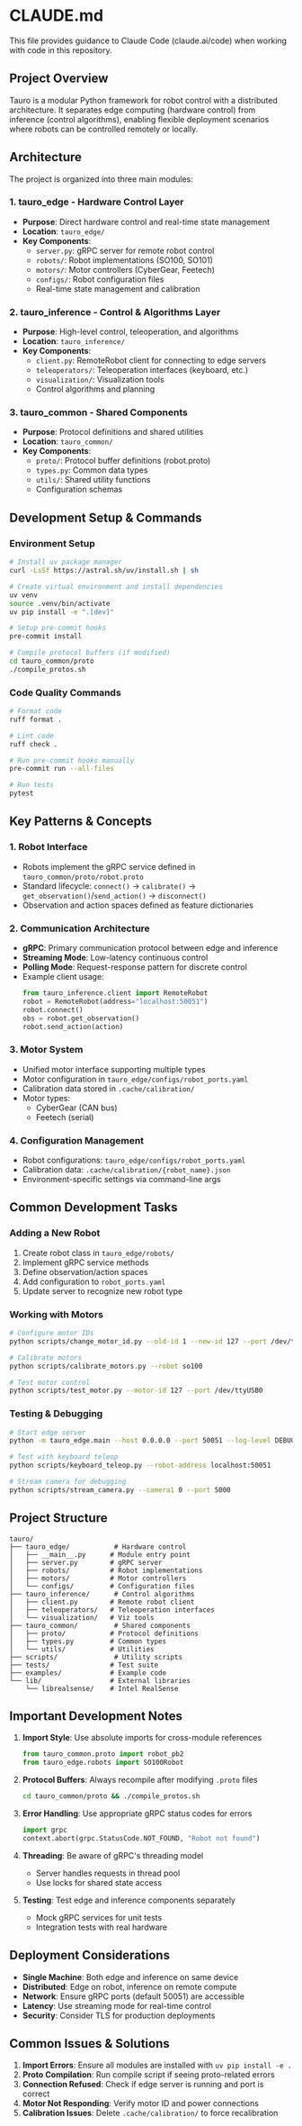 # CLAUDE.md

This file provides guidance to Claude Code (claude.ai/code) when working with code in this repository.

## Project Overview

Tauro is a modular Python framework for robot control with a distributed architecture. It separates edge computing (hardware control) from inference (control algorithms), enabling flexible deployment scenarios where robots can be controlled remotely or locally.

## Architecture

The project is organized into three main modules:

### 1. tauro_edge - Hardware Control Layer
- **Purpose**: Direct hardware control and real-time state management
- **Location**: `tauro_edge/`
- **Key Components**:
  - `server.py`: gRPC server for remote robot control
  - `robots/`: Robot implementations (SO100, SO101)
  - `motors/`: Motor controllers (CyberGear, Feetech)
  - `configs/`: Robot configuration files
  - Real-time state management and calibration

### 2. tauro_inference - Control & Algorithms Layer
- **Purpose**: High-level control, teleoperation, and algorithms
- **Location**: `tauro_inference/`
- **Key Components**:
  - `client.py`: RemoteRobot client for connecting to edge servers
  - `teleoperators/`: Teleoperation interfaces (keyboard, etc.)
  - `visualization/`: Visualization tools
  - Control algorithms and planning

### 3. tauro_common - Shared Components
- **Purpose**: Protocol definitions and shared utilities
- **Location**: `tauro_common/`
- **Key Components**:
  - `proto/`: Protocol buffer definitions (robot.proto)
  - `types.py`: Common data types
  - `utils/`: Shared utility functions
  - Configuration schemas

## Development Setup & Commands

### Environment Setup
```bash
# Install uv package manager
curl -LsSf https://astral.sh/uv/install.sh | sh

# Create virtual environment and install dependencies
uv venv
source .venv/bin/activate
uv pip install -e ".[dev]"

# Setup pre-commit hooks
pre-commit install

# Compile protocol buffers (if modified)
cd tauro_common/proto
./compile_protos.sh
```

### Code Quality Commands
```bash
# Format code
ruff format .

# Lint code
ruff check .

# Run pre-commit hooks manually
pre-commit run --all-files

# Run tests
pytest
```

## Key Patterns & Concepts

### 1. Robot Interface
- Robots implement the gRPC service defined in `tauro_common/proto/robot.proto`
- Standard lifecycle: `connect()` → `calibrate()` → `get_observation()`/`send_action()` → `disconnect()`
- Observation and action spaces defined as feature dictionaries

### 2. Communication Architecture
- **gRPC**: Primary communication protocol between edge and inference
- **Streaming Mode**: Low-latency continuous control
- **Polling Mode**: Request-response pattern for discrete control
- Example client usage:
  ```python
  from tauro_inference.client import RemoteRobot
  robot = RemoteRobot(address="localhost:50051")
  robot.connect()
  obs = robot.get_observation()
  robot.send_action(action)
  ```

### 3. Motor System
- Unified motor interface supporting multiple types
- Motor configuration in `tauro_edge/configs/robot_ports.yaml`
- Calibration data stored in `.cache/calibration/`
- Motor types:
  - CyberGear (CAN bus)
  - Feetech (serial)

### 4. Configuration Management
- Robot configurations: `tauro_edge/configs/robot_ports.yaml`
- Calibration data: `.cache/calibration/{robot_name}.json`
- Environment-specific settings via command-line args

## Common Development Tasks

### Adding a New Robot
1. Create robot class in `tauro_edge/robots/`
2. Implement gRPC service methods
3. Define observation/action spaces
4. Add configuration to `robot_ports.yaml`
5. Update server to recognize new robot type

### Working with Motors
```bash
# Configure motor IDs
python scripts/change_motor_id.py --old-id 1 --new-id 127 --port /dev/ttyUSB0

# Calibrate motors
python scripts/calibrate_motors.py --robot so100

# Test motor control
python scripts/test_motor.py --motor-id 127 --port /dev/ttyUSB0
```

### Testing & Debugging
```bash
# Start edge server
python -m tauro_edge.main --host 0.0.0.0 --port 50051 --log-level DEBUG

# Test with keyboard teleop
python scripts/keyboard_teleop.py --robot-address localhost:50051

# Stream camera for debugging
python scripts/stream_camera.py --camera1 0 --port 5000
```

## Project Structure
```
tauro/
├── tauro_edge/           # Hardware control
│   ├── __main__.py      # Module entry point
│   ├── server.py        # gRPC server
│   ├── robots/          # Robot implementations
│   ├── motors/          # Motor controllers
│   └── configs/         # Configuration files
├── tauro_inference/      # Control algorithms
│   ├── client.py        # Remote robot client
│   ├── teleoperators/   # Teleoperation interfaces
│   └── visualization/   # Viz tools
├── tauro_common/         # Shared components
│   ├── proto/           # Protocol definitions
│   ├── types.py         # Common types
│   └── utils/           # Utilities
├── scripts/              # Utility scripts
├── tests/               # Test suite
├── examples/            # Example code
└── lib/                 # External libraries
    └── librealsense/    # Intel RealSense
```

## Important Development Notes

1. **Import Style**: Use absolute imports for cross-module references
   ```python
   from tauro_common.proto import robot_pb2
   from tauro_edge.robots import SO100Robot
   ```

2. **Protocol Buffers**: Always recompile after modifying `.proto` files
   ```bash
   cd tauro_common/proto && ./compile_protos.sh
   ```

3. **Error Handling**: Use appropriate gRPC status codes for errors
   ```python
   import grpc
   context.abort(grpc.StatusCode.NOT_FOUND, "Robot not found")
   ```

4. **Threading**: Be aware of gRPC's threading model
   - Server handles requests in thread pool
   - Use locks for shared state access

5. **Testing**: Test edge and inference components separately
   - Mock gRPC services for unit tests
   - Integration tests with real hardware

## Deployment Considerations

- **Single Machine**: Both edge and inference on same device
- **Distributed**: Edge on robot, inference on remote compute
- **Network**: Ensure gRPC ports (default 50051) are accessible
- **Latency**: Use streaming mode for real-time control
- **Security**: Consider TLS for production deployments

## Common Issues & Solutions

1. **Import Errors**: Ensure all modules are installed with `uv pip install -e .`
2. **Proto Compilation**: Run compile script if seeing proto-related errors
3. **Connection Refused**: Check if edge server is running and port is correct
4. **Motor Not Responding**: Verify motor ID and power connections
5. **Calibration Issues**: Delete `.cache/calibration/` to force recalibration